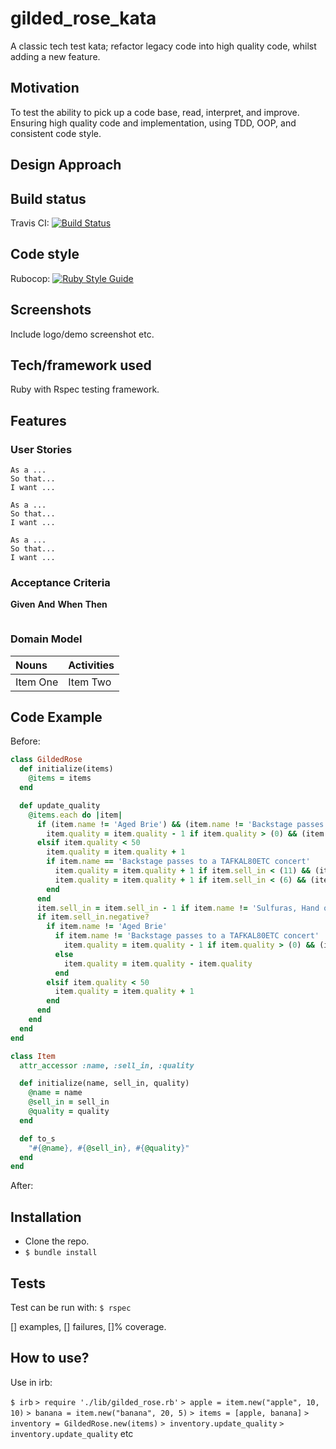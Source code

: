 # gilded_rose_kata
A classic tech test kata; refactor legacy code into high quality code, whilst adding a new feature.

## Motivation
To test the ability to pick up a code base, read, interpret, and improve. Ensuring high quality code and implementation, using TDD, OOP, and consistent code style.

## Design Approach

## Build status
Travis CI: [![Build Status](https://travis-ci.com/chriswhitehouse/gilded_rose_kata.svg?branch=main)](https://travis-ci.com/chriswhitehouse/gilded_rose_kata)

## Code style
Rubocop: [![Ruby Style Guide](https://img.shields.io/badge/code_style-rubocop-brightgreen.svg)](https://github.com/rubocop-hq/rubocop)

## Screenshots
Include logo/demo screenshot etc.

## Tech/framework used
Ruby with Rspec testing framework.

## Features
### User Stories

```
As a ...
So that...
I want ...
```
```
As a ...
So that...
I want ...
```
```
As a ...
So that...
I want ...
```

### Acceptance Criteria

**Given**
**And**
**When**
**Then**

```
```

### Domain Model
| Nouns     | Activities     |
| :------------- | :------------- |
| Item One       | Item Two       |

## Code Example
Before:
```ruby
class GildedRose
  def initialize(items)
    @items = items
  end

  def update_quality
    @items.each do |item|
      if (item.name != 'Aged Brie') && (item.name != 'Backstage passes to a TAFKAL80ETC concert')
        item.quality = item.quality - 1 if item.quality > (0) && (item.name != 'Sulfuras, Hand of Ragnaros')
      elsif item.quality < 50
        item.quality = item.quality + 1
        if item.name == 'Backstage passes to a TAFKAL80ETC concert'
          item.quality = item.quality + 1 if item.sell_in < (11) && (item.quality < 50)
          item.quality = item.quality + 1 if item.sell_in < (6) && (item.quality < 50)
        end
      end
      item.sell_in = item.sell_in - 1 if item.name != 'Sulfuras, Hand of Ragnaros'
      if item.sell_in.negative?
        if item.name != 'Aged Brie'
          if item.name != 'Backstage passes to a TAFKAL80ETC concert'
            item.quality = item.quality - 1 if item.quality > (0) && (item.name != 'Sulfuras, Hand of Ragnaros')
          else
            item.quality = item.quality - item.quality
          end
        elsif item.quality < 50
          item.quality = item.quality + 1
        end
      end
    end
  end
end

class Item
  attr_accessor :name, :sell_in, :quality

  def initialize(name, sell_in, quality)
    @name = name
    @sell_in = sell_in
    @quality = quality
  end

  def to_s
    "#{@name}, #{@sell_in}, #{@quality}"
  end
end
```

After:

## Installation
* Clone the repo.
* `$ bundle install`

## Tests
Test can be run with:
`$ rspec`

[] examples, [] failures, []% coverage.

## How to use?
Use in irb:

`$ irb`
`> require './lib/gilded_rose.rb'`
`> apple = item.new("apple", 10, 10)`
`> banana = item.new("banana", 20, 5)`
`> items = [apple, banana]`
`> inventory = GildedRose.new(items)`
`> inventory.update_quality`
`> inventory.update_quality`
etc
